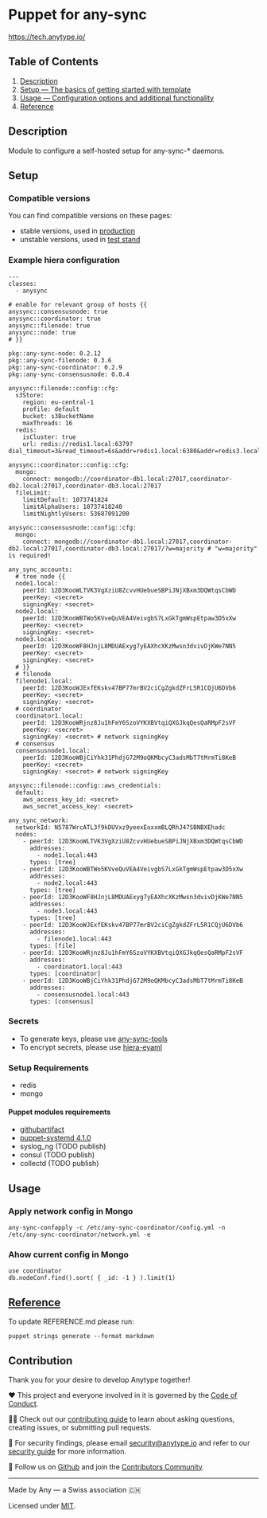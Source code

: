 # Puppet for any-sync
https://tech.anytype.io/

## Table of Contents

1. [Description](#description)
1. [Setup — The basics of getting started with template](#setup)
1. [Usage — Configuration options and additional functionality](#usage)
1. [Reference](#reference)

## Description
Module to configure a self-hosted setup for any-sync-* daemons.

## Setup
### Compatible versions
You can find compatible versions on these pages:
* stable versions, used in [production](https://puppetdoc.anytype.io/api/v1/prod-any-sync-compatible-versions/)
* unstable versions, used in [test stand](https://puppetdoc.anytype.io/api/v1/stage1-any-sync-compatible-versions/)

### Example hiera configuration
```
---
classes:
  - anysync

# enable for relevant group of hosts {{
anysync::consensusnode: true
anysync::coordinator: true
anysync::filenode: true
anysync::node: true
# }}

pkg::any-sync-node: 0.2.12
pkg::any-sync-filenode: 0.3.6
pkg::any-sync-coordinator: 0.2.9
pkg::any-sync-consensusnode: 0.0.4

anysync::filenode::config::cfg:
  s3Store:
    region: eu-central-1
    profile: default
    bucket: s3BucketName
    maxThreads: 16
  redis:
    isCluster: true
    url: redis://redis1.local:6379?dial_timeout=3&read_timeout=6s&addr=redis1.local:6380&addr=redis3.local:6379&addr=redis3.local:6380&addr=redis2.local:6379&addr=redis2.local:6380

anysync::coordinator::config::cfg:
  mongo:
    connect: mongodb://coordinator-db1.local:27017,coordinator-db2.local:27017,coordinator-db3.local:27017
  fileLimit:
    limitDefault: 1073741824
    limitAlphaUsers: 10737418240
    limitNightlyUsers: 53687091200

anysync::consensusnode::config::cfg:
  mongo:
    connect: mongodb://coordinator-db1.local:27017,coordinator-db2.local:27017,coordinator-db3.local:27017/?w=majority # "w=majority" is required!

any_sync_accounts:
  # tree node {{
  node1.local:
    peerId: 12D3KooWLTVK3VgXziU8ZcvvHUebueSBPiJNjXBxm3DQWtqsCbWD
    peerKey: <secret>
    signingKey: <secret>
  node2.local:
    peerId: 12D3KooWBTWo5KVveQuVEA4VeivgbS7LxGkTgmWspEtpaw3D5xXw
    peerKey: <secret>
    signingKey: <secret>
  node3.local:
    peerId: 12D3KooWF8HJnjL8MDUAExyg7yEAXhcXKzMwsn3dvivDjKWe7NN5
    peerKey: <secret>
    signingKey: <secret>
  # }}
  # filenode
  filenode1.local:
    peerId: 12D3KooWJExfEKskv47BP77mrBV2ciCgZgkdZFrL5R1CQjU6DVb6
    peerKey: <secret>
    signingKey: <secret>
  # coordinator
  coordinator1.local:
    peerId: 12D3KooWRjnz8Ju1hFmY6SzoVYKXBVtqiQXGJkqQesQaRMpF2sVF
    peerKey: <secret>
    signingKey: <secret> # network signingKey
  # consensus
  consensusnode1.local:
    peerId: 12D3KooWBjCiYhk31PhdjG72M9oQKMbcyC3adsMbT7tMrmTi8KeB
    peerKey: <secret>
    signingKey: <secret> # network signingKey

anysync::filenode::config::aws_credentials:
  default:
    aws_access_key_id: <secret>
    aws_secret_access_key: <secret>

any_sync_network:
  networkId: N5787WrcATL3f9kDUVxz9yeexEoxxmBLQRhJ47SBNBXEhadc
  nodes:
    - peerId: 12D3KooWLTVK3VgXziU8ZcvvHUebueSBPiJNjXBxm3DQWtqsCbWD
      addresses:
        - node1.local:443
      types: [tree]
    - peerId: 12D3KooWBTWo5KVveQuVEA4VeivgbS7LxGkTgmWspEtpaw3D5xXw
      addresses:
        - node2.local:443
      types: [tree]
    - peerId: 12D3KooWF8HJnjL8MDUAExyg7yEAXhcXKzMwsn3dvivDjKWe7NN5
      addresses:
        - node3.local:443
      types: [tree]
    - peerId: 12D3KooWJExfEKskv47BP77mrBV2ciCgZgkdZFrL5R1CQjU6DVb6
      addresses:
        - filenode1.local:443
      types: [file]
    - peerId: 12D3KooWRjnz8Ju1hFmY6SzoVYKXBVtqiQXGJkqQesQaRMpF2sVF
      addresses:
        - coordinator1.local:443
      types: [coordinator]
    - peerId: 12D3KooWBjCiYhk31PhdjG72M9oQKMbcyC3adsMbT7tMrmTi8KeB
      addresses:
        - consensusnode1.local:443
      types: [consensus]
```
### Secrets
* To generate keys, please use [any-sync-tools](https://github.com/anyproto/any-sync-tools)
* To encrypt secrets, please use [hiera-eyaml](https://github.com/voxpupuli/hiera-eyaml)

### Setup Requirements
* redis
* mongo

#### Puppet modules requirements
* [githubartifact](https://github.com/fb929/puppet-githubartifact)
* [puppet-systemd 4.1.0](https://github.com/voxpupuli/puppet-systemd)
* syslog_ng (TODO publish)
* consul (TODO publish)
* collectd (TODO publish)

## Usage
### Apply network config in Mongo
```
any-sync-confapply -c /etc/any-sync-coordinator/config.yml -n /etc/any-sync-coordinator/network.yml -e
```
### Ahow current config in Mongo
```
use coordinator
db.nodeConf.find().sort( { _id: -1 } ).limit(1)
```

## [Reference](REFERENCE.md)
To update REFERENCE.md please run:
```
puppet strings generate --format markdown
```

## Contribution
Thank you for your desire to develop Anytype together!

❤️ This project and everyone involved in it is governed by the [Code of Conduct](https://github.com/anyproto/.github/blob/main/docs/CODE_OF_CONDUCT.md).

🧑‍💻 Check out our [contributing guide](https://github.com/anyproto/.github/blob/main/docs/CONTRIBUTING.md) to learn about asking questions, creating issues, or submitting pull requests.

🫢 For security findings, please email [security@anytype.io](mailto:security@anytype.io) and refer to our [security guide](https://github.com/anyproto/.github/blob/main/docs/SECURITY.md) for more information.

🤝 Follow us on [Github](https://github.com/anyproto) and join the [Contributors Community](https://github.com/orgs/anyproto/discussions).

---
Made by Any — a Swiss association 🇨🇭

Licensed under [MIT](./LICENSE.md).